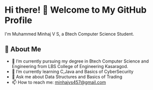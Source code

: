 # Hi there! 👋 Welcome to My GitHub Profile

I'm Muhammed Minhaj V S, a Btech Computer Science Student.

## 🚀 About Me
- 🔭 I’m currently pursuing my degree in Btech Computer Science and Engineering from LBS College of Engineering Kasaragod.
- 🌱 I’m currently learning C,Java and Basics of CyberSecurity
- 💬 Ask me about Data Structures and Basics of Trading
- 📫 How to reach me: minhajvs457@gmail.com
